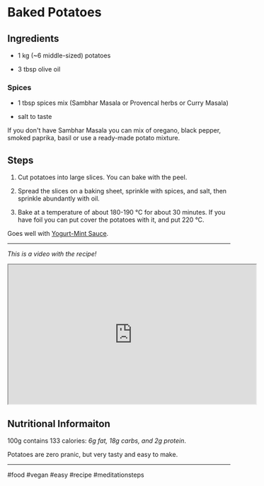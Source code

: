 # Baked Potatoes

## Ingredients

*   1 kg (~6 middle-sized) potatoes
    
*   3 tbsp olive oil
    

### Spices

*   1 tbsp spices mix (Sambhar Masala or Provencal herbs or Curry Masala)
    
*   salt to taste
    

If you don't have Sambhar Masala you can mix of oregano, black pepper, smoked paprika, basil or use a ready-made potato mixture.

## Steps

1.  Cut potatoes into large slices. You can bake with the peel.
    
2.  Spread the slices on a baking sheet, sprinkle with spices, and salt, then sprinkle abundantly with oil.
    
3.  Bake at a temperature of about 180-190 °C for about 30 minutes. If you have foil you can put cover the potatoes with it, and put 220 °C.
    

Goes well with [Yogurt-Mint Sauce](https://pranic-diet.com/yogurt-mint-sauce).

* * *

*This is a video with the recipe!*

<iframe width="560" height="315" src="https://www.youtube.com/embed/bfHe7sOydsU"></iframe>

## **Nutritional Informaiton**

100g contains 133 calories: *6g fat, 18g carbs, and 2g protein*.

Potatoes are zero pranic, but very tasty and easy to make.

* * *

#food #vegan #easy #recipe #meditationsteps